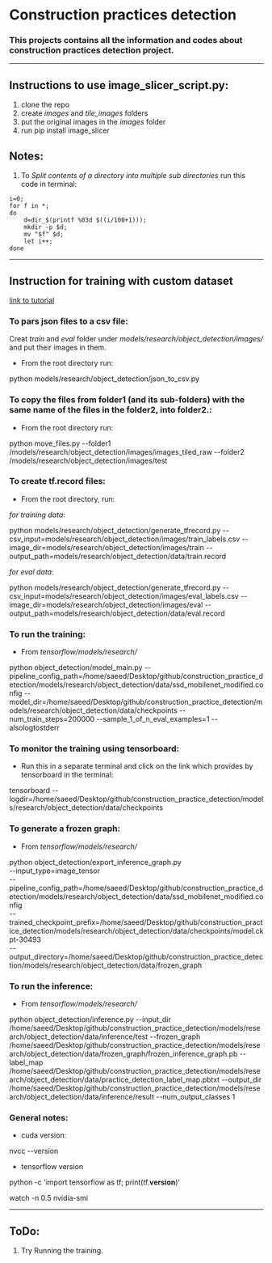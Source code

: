 
# Construction practices detection
### This projects contains all the information and codes about construction practices detection project.
---
## Instructions to use image_slicer_script.py:
1. clone the repo
2. create _images_ and _tile_images_ folders
3. put the original images in the _images_ folder
4. run pip install image_slicer
## Notes:
1. To _Split contents of a directory into multiple sub directories_ run this code in terminal:
```
i=0;
for f in *;
do
    d=dir_$(printf %03d $((i/100+1)));
    mkdir -p $d;
    mv "$f" $d;
    let i++;
done

```
---
## Instruction for training with custom dataset
[link to tutorial](https://github.com/EdjeElectronics/TensorFlow-Object-Detection-API-Tutorial-Train-Multiple-Objects-Windows-10)

### To pars json files to a csv file:

Creat _train_ and _eval_ folder under _models/research/object_detection/images/_ and put their images in them.

* From the root directory run:

python models/research/object_detection/json_to_csv.py

### To copy the files from folder1 (and its sub-folders) with the same name of the files in the folder2, into folder2.:

* From the root directory run:

python move_files.py --folder1 /models/research/object_detection/images/images_tiled_raw --folder2 /models/research/object_detection/images/test



### To create tf.record files:

* From the root directory, run:

_for training data_:

python models/research/object_detection/generate_tfrecord.py --csv_input=models/research/object_detection/images/train_labels.csv --image_dir=models/research/object_detection/images/train --output_path=models/research/object_detection/data/train.record

_for eval data_:

python models/research/object_detection/generate_tfrecord.py --csv_input=models/research/object_detection/images/eval_labels.csv --image_dir=models/research/object_detection/images/eval --output_path=models/research/object_detection/data/eval.record

### To run the training:
* From _tensorflow/models/research/_

python object_detection/model_main.py --pipeline_config_path=/home/saeed/Desktop/github/construction_practice_detection/models/research/object_detection/data/ssd_mobilenet_modified.config --model_dir=/home/saeed/Desktop/github/construction_practice_detection/models/research/object_detection/data/checkpoints --num_train_steps=200000 --sample_1_of_n_eval_examples=1 --alsologtostderr


### To monitor the training using tensorboard:

* Run this in a separate terminal and click on the link which provides by tensorboard in the terminal:

tensorboard --logdir=/home/saeed/Desktop/github/construction_practice_detection/models/research/object_detection/data/checkpoints


### To generate a frozen graph:

* From _tensorflow/models/research/_

python object_detection/export_inference_graph.py \
    --input_type=image_tensor \
    --pipeline_config_path=/home/saeed/Desktop/github/construction_practice_detection/models/research/object_detection/data/ssd_mobilenet_modified.config \
    --trained_checkpoint_prefix=/home/saeed/Desktop/github/construction_practice_detection/models/research/object_detection/data/checkpoints/model.ckpt-30493 \
    --output_directory=/home/saeed/Desktop/github/construction_practice_detection/models/research/object_detection/data/frozen_graph

### To run the inference:

* From _tensorflow/models/research/_

python object_detection/inference.py --input_dir /home/saeed/Desktop/github/construction_practice_detection/models/research/object_detection/data/inference/test --frozen_graph /home/saeed/Desktop/github/construction_practice_detection/models/research/object_detection/data/frozen_graph/frozen_inference_graph.pb --label_map /home/saeed/Desktop/github/construction_practice_detection/models/research/object_detection/data/practice_detection_label_map.pbtxt --output_dir /home/saeed/Desktop/github/construction_practice_detection/models/research/object_detection/data/inference/result --num_output_classes 1



### General notes:
* cuda version:

nvcc --version

* tensorflow version

python -c 'import tensorflow as tf; print(tf.__version__)'

watch -n 0.5 nvidia-smi

---

## ToDo:
1. Try Running the training.
